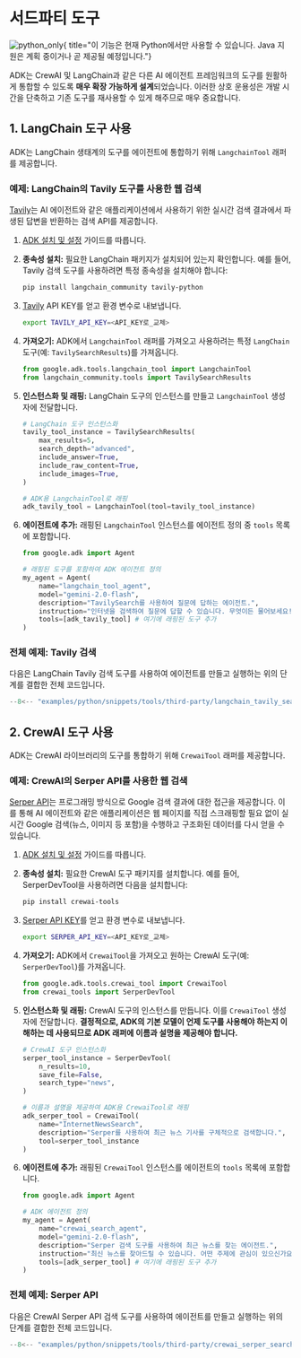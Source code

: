 # 서드파티 도구

![python_only](https://img.shields.io/badge/현재_지원되는_언어-Python-blue){ title="이 기능은 현재 Python에서만 사용할 수 있습니다. Java 지원은 계획 중이거나 곧 제공될 예정입니다."}

ADK는 CrewAI 및 LangChain과 같은 다른 AI 에이전트 프레임워크의 도구를 원활하게 통합할 수 있도록 **매우 확장 가능하게 설계**되었습니다. 이러한 상호 운용성은 개발 시간을 단축하고 기존 도구를 재사용할 수 있게 해주므로 매우 중요합니다.

## 1. LangChain 도구 사용

ADK는 LangChain 생태계의 도구를 에이전트에 통합하기 위해 `LangchainTool` 래퍼를 제공합니다.

### 예제: LangChain의 Tavily 도구를 사용한 웹 검색

[Tavily](https://tavily.com/)는 AI 에이전트와 같은 애플리케이션에서 사용하기 위한 실시간 검색 결과에서 파생된 답변을 반환하는 검색 API를 제공합니다.

1. [ADK 설치 및 설정](../get-started/installation.md) 가이드를 따릅니다.

2. **종속성 설치:** 필요한 LangChain 패키지가 설치되어 있는지 확인합니다. 예를 들어, Tavily 검색 도구를 사용하려면 특정 종속성을 설치해야 합니다:

    ```bash
    pip install langchain_community tavily-python
    ```

3. [Tavily](https://tavily.com/) API KEY를 얻고 환경 변수로 내보냅니다.

    ```bash
    export TAVILY_API_KEY=<API_KEY로_교체>
    ```

4. **가져오기:** ADK에서 `LangchainTool` 래퍼를 가져오고 사용하려는 특정 `LangChain` 도구(예: `TavilySearchResults`)를 가져옵니다.

    ```py
    from google.adk.tools.langchain_tool import LangchainTool
    from langchain_community.tools import TavilySearchResults
    ```

5. **인스턴스화 및 래핑:** LangChain 도구의 인스턴스를 만들고 `LangchainTool` 생성자에 전달합니다.

    ```py
    # LangChain 도구 인스턴스화
    tavily_tool_instance = TavilySearchResults(
        max_results=5,
        search_depth="advanced",
        include_answer=True,
        include_raw_content=True,
        include_images=True,
    )

    # ADK용 LangchainTool로 래핑
    adk_tavily_tool = LangchainTool(tool=tavily_tool_instance)
    ```

6. **에이전트에 추가:** 래핑된 `LangchainTool` 인스턴스를 에이전트 정의 중 `tools` 목록에 포함합니다.

    ```py
    from google.adk import Agent

    # 래핑된 도구를 포함하여 ADK 에이전트 정의
    my_agent = Agent(
        name="langchain_tool_agent",
        model="gemini-2.0-flash",
        description="TavilySearch를 사용하여 질문에 답하는 에이전트.",
        instruction="인터넷을 검색하여 질문에 답할 수 있습니다. 무엇이든 물어보세요!",
        tools=[adk_tavily_tool] # 여기에 래핑된 도구 추가
    )
    ```

### 전체 예제: Tavily 검색

다음은 LangChain Tavily 검색 도구를 사용하여 에이전트를 만들고 실행하는 위의 단계를 결합한 전체 코드입니다.

```py
--8<-- "examples/python/snippets/tools/third-party/langchain_tavily_search.py"
```

## 2. CrewAI 도구 사용

ADK는 CrewAI 라이브러리의 도구를 통합하기 위해 `CrewaiTool` 래퍼를 제공합니다.

### 예제: CrewAI의 Serper API를 사용한 웹 검색

[Serper API](https://serper.dev/)는 프로그래밍 방식으로 Google 검색 결과에 대한 접근을 제공합니다. 이를 통해 AI 에이전트와 같은 애플리케이션은 웹 페이지를 직접 스크래핑할 필요 없이 실시간 Google 검색(뉴스, 이미지 등 포함)을 수행하고 구조화된 데이터를 다시 얻을 수 있습니다.

1. [ADK 설치 및 설정](../get-started/installation.md) 가이드를 따릅니다.

2. **종속성 설치:** 필요한 CrewAI 도구 패키지를 설치합니다. 예를 들어, SerperDevTool을 사용하려면 다음을 설치합니다:

    ```bash
    pip install crewai-tools
    ```

3. [Serper API KEY](https://serper.dev/)를 얻고 환경 변수로 내보냅니다.

    ```bash
    export SERPER_API_KEY=<API_KEY로_교체>
    ```

4. **가져오기:** ADK에서 `CrewaiTool`을 가져오고 원하는 CrewAI 도구(예: `SerperDevTool`)를 가져옵니다.

    ```py
    from google.adk.tools.crewai_tool import CrewaiTool
    from crewai_tools import SerperDevTool
    ```

5. **인스턴스화 및 래핑:** CrewAI 도구의 인스턴스를 만듭니다. 이를 `CrewaiTool` 생성자에 전달합니다. **결정적으로, ADK의 기본 모델이 언제 도구를 사용해야 하는지 이해하는 데 사용되므로 ADK 래퍼에 이름과 설명을 제공해야 합니다.**

    ```py
    # CrewAI 도구 인스턴스화
    serper_tool_instance = SerperDevTool(
        n_results=10,
        save_file=False,
        search_type="news",
    )

    # 이름과 설명을 제공하여 ADK용 CrewaiTool로 래핑
    adk_serper_tool = CrewaiTool(
        name="InternetNewsSearch",
        description="Serper를 사용하여 최근 뉴스 기사를 구체적으로 검색합니다.",
        tool=serper_tool_instance
    )
    ```

6. **에이전트에 추가:** 래핑된 `CrewaiTool` 인스턴스를 에이전트의 `tools` 목록에 포함합니다.

    ```py
    from google.adk import Agent
 
    # ADK 에이전트 정의
    my_agent = Agent(
        name="crewai_search_agent",
        model="gemini-2.0-flash",
        description="Serper 검색 도구를 사용하여 최근 뉴스를 찾는 에이전트.",
        instruction="최신 뉴스를 찾아드릴 수 있습니다. 어떤 주제에 관심이 있으신가요?",
        tools=[adk_serper_tool] # 여기에 래핑된 도구 추가
    )
    ```

### 전체 예제: Serper API

다음은 CrewAI Serper API 검색 도구를 사용하여 에이전트를 만들고 실행하는 위의 단계를 결합한 전체 코드입니다.

```py
--8<-- "examples/python/snippets/tools/third-party/crewai_serper_search.py"
```